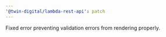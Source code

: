 ```yaml
---
'@twin-digital/lambda-rest-api': patch
---
```


Fixed error preventing validation errors from rendering properly.
